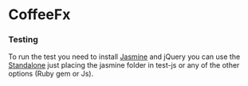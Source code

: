 # CoffeeFx

### Testing

To run the test you need to install [Jasmine](http://pivotal.github.com/jasmine/) and jQuery you can use the 
[Standalone](http://pivotal.github.com/jasmine/download.html) just placing the jasmine folder in test-js or 
any of the other options (Ruby gem or Js). 
